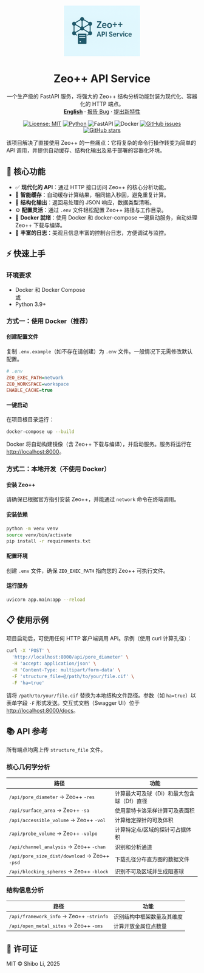 <div align="center">
  <a href="https://github.com/lichman0405/zeopp-backend.git">
    <img src="assets/edit_logo.png" alt="Logo" width="200px">
  </a>
  
  <h1 align="center">Zeo++ API Service</h1>
  
  <p align="center">
    一个生产级的 FastAPI 服务，将强大的 Zeo++ 结构分析功能封装为现代化、容器化的 HTTP 端点。
    <br>
    <a href="./README-en.md"><strong>English</strong></a>
    ·
    <a href="https://github.com/lichman0405/zeopp-backend.git/issues">报告 Bug</a>
    ·
    <a href="https://github.com/lichman0405/zeopp-backend.git/issues">提出新特性</a>
  </p>
</div>

<div align="center">

[![License: MIT](https://img.shields.io/badge/License-MIT-blue.svg)](https://opensource.org/licenses/MIT)
[![Python](https://img.shields.io/badge/Python-3.10%2B-blue)](https://www.python.org/)
![FastAPI](https://img.shields.io/badge/FastAPI-009688?style=flat&logo=fastapi)
![Docker](https://img.shields.io/badge/Docker-2496ED?style=flat&logo=docker)
[![GitHub issues](https://img.shields.io/github/issues/lichman0405/zeopp-backend.svg)](https://github.com/lichman0405/zeopp-backend/issues)
[![GitHub stars](https://img.shields.io/github/stars/lichman0405/zeopp-backend.svg?style=social)](https://github.com/lichman0405/zeopp-backend.git])

</div>

该项目解决了直接使用 Zeo++ 的一些痛点：它将复杂的命令行操作转变为简单的 API 调用，并提供自动缓存、结构化输出及易于部署的容器化环境。

## 🚀 核心功能

- ✅ **现代化的 API**：通过 HTTP 接口访问 Zeo++ 的核心分析功能。
- 🧠 **智能缓存**：自动缓存计算结果，相同输入秒回，避免重复计算。
- 📂 **结构化输出**：返回易处理的 JSON 响应，数据类型清晰。
- ⚙️ **配置灵活**：通过 `.env` 文件轻松配置 Zeo++ 路径与工作目录。
- 🐳 **Docker 就绪**：使用 Docker 和 docker-compose 一键启动服务，自动处理 Zeo++ 下载与编译。
- 🎨 **丰富的日志**：美观且信息丰富的控制台日志，方便调试与监控。

## ⚡ 快速上手

### 环境要求

- Docker 和 Docker Compose  
  或
- Python 3.9+

### 方式一：使用 Docker（推荐）

#### 创建配置文件

复制 `.env.example`（如不存在请创建）为 `.env` 文件。一般情况下无需修改默认配置。

```ini
# .env
ZEO_EXEC_PATH=network
ZEO_WORKSPACE=workspace
ENABLE_CACHE=true
```

#### 一键启动

在项目根目录运行：

```bash
docker-compose up --build
```

Docker 将自动构建镜像（含 Zeo++ 下载与编译），并启动服务。服务将运行在 [http://localhost:8000](http://localhost:8000)。

### 方式二：本地开发（不使用 Docker）

#### 安装 Zeo++

请确保已根据官方指引安装 Zeo++，并能通过 `network` 命令在终端调用。

#### 安装依赖

```bash
python -m venv venv
source venv/bin/activate
pip install -r requirements.txt
```

#### 配置环境

创建 `.env` 文件，确保 `ZEO_EXEC_PATH` 指向您的 Zeo++ 可执行文件。

#### 运行服务

```bash
uvicorn app.main:app --reload
```

## 📋 使用示例

项目启动后，可使用任何 HTTP 客户端调用 API。示例（使用 curl 计算孔径）：

```bash
curl -X 'POST' \
  'http://localhost:8000/api/pore_diameter' \
  -H 'accept: application/json' \
  -H 'Content-Type: multipart/form-data' \
  -F 'structure_file=@/path/to/your/file.cif' \
  -F 'ha=true'
```

请将 `/path/to/your/file.cif` 替换为本地结构文件路径。参数（如 `ha=true`）以表单字段 `-F` 形式发送。交互式文档（Swagger UI）位于 [http://localhost:8000/docs](http://localhost:8000/docs)。

## 📚 API 参考

所有端点均需上传 `structure_file` 文件。

### 核心几何学分析

| 路径 | 功能 |
| --- | --- |
| `/api/pore_diameter` → Zeo++ `-res` | 计算最大可及球（Di）和最大包含球（Df）直径 |
| `/api/surface_area` → Zeo++ `-sa` | 使用蒙特卡洛采样计算可及表面积 |
| `/api/accessible_volume` → Zeo++ `-vol` | 计算给定探针的可及体积 |
| `/api/probe_volume` → Zeo++ `-volpo` | 计算特定点/区域的探针可占据体积 |
| `/api/channel_analysis` → Zeo++ `-chan` | 识别和分析通道 |
| `/api/pore_size_dist/download` → Zeo++ `-psd` | 下载孔径分布直方图的数据文件 |
| `/api/blocking_spheres` → Zeo++ `-block` | 识别不可及区域并生成阻塞球 |

### 结构信息分析

| 路径 | 功能 |
| --- | --- |
| `/api/framework_info` → Zeo++ `-strinfo` | 识别结构中框架数量及其维度 |
| `/api/open_metal_sites` → Zeo++ `-oms` | 计算开放金属位点数量 |

## 📜 许可证

MIT © Shibo Li, 2025

